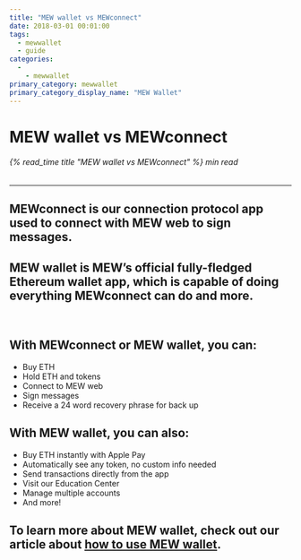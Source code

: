 ```yaml
---
title: "MEW wallet vs MEWconnect"
date: 2018-03-01 00:01:00
tags:
  - mewwallet
  - guide
categories:
  - 
    - mewwallet
primary_category: mewwallet
primary_category_display_name: "MEW Wallet"
---
```


# **MEW wallet vs MEWconnect**

###### {% read_time title "MEW wallet vs MEWconnect" %} min read

* * *

## **MEWconnect** is our connection protocol app used to connect with MEW web to sign messages.

## **MEW wallet** is MEW’s official fully-fledged Ethereum wallet app, which is capable of doing everything MEWconnect can do and more.

<br>

## **With MEWconnect or MEW wallet, you can:**

-   Buy ETH
-   Hold ETH and tokens
-   Connect to MEW web
-   Sign messages
-   Receive a 24 word recovery phrase for back up

## **With MEW wallet, you can also:**

-   Buy ETH instantly with Apple Pay
-   Automatically see any token, no custom info needed
-   Send transactions directly from the app
-   Visit our Education Center
-   Manage multiple accounts
-   And more!

## To learn more about MEW wallet, check out our article about [how to use MEW wallet](/@@@@@@/mewwallet/mewwallet-user-guide/).
